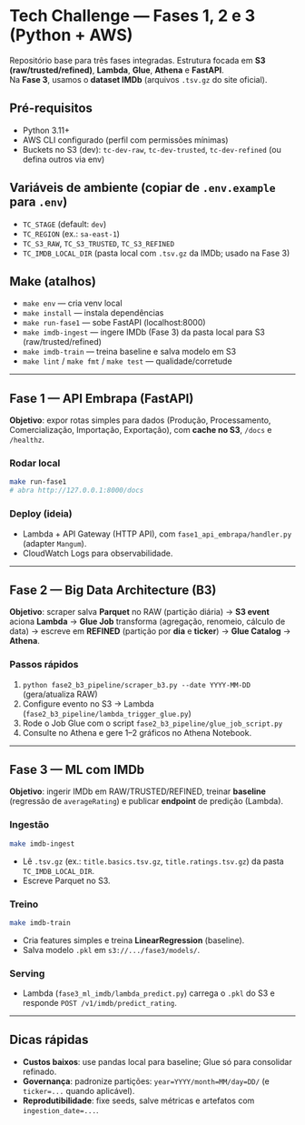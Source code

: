 # Tech Challenge — Fases 1, 2 e 3 (Python + AWS)

Repositório base para três fases integradas. Estrutura focada em **S3 (raw/trusted/refined)**, **Lambda**, **Glue**, **Athena** e **FastAPI**.  
Na **Fase 3**, usamos o **dataset IMDb** (arquivos `.tsv.gz` do site oficial).

## Pré-requisitos
- Python 3.11+
- AWS CLI configurado (perfil com permissões mínimas)
- Buckets no S3 (dev): `tc-dev-raw`, `tc-dev-trusted`, `tc-dev-refined` (ou defina outros via env)

## Variáveis de ambiente (copiar de `.env.example` para `.env`)
- `TC_STAGE` (default: `dev`)
- `TC_REGION` (ex.: `sa-east-1`)
- `TC_S3_RAW`, `TC_S3_TRUSTED`, `TC_S3_REFINED`
- `TC_IMDB_LOCAL_DIR` (pasta local com `.tsv.gz` da IMDb; usado na Fase 3)

## Make (atalhos)
- `make env` — cria venv local
- `make install` — instala dependências
- `make run-fase1` — sobe FastAPI (localhost:8000)
- `make imdb-ingest` — ingere IMDb (Fase 3) da pasta local para S3 (raw/trusted/refined)
- `make imdb-train` — treina baseline e salva modelo em S3
- `make lint` / `make fmt` / `make test` — qualidade/corretude

---

## Fase 1 — API Embrapa (FastAPI)
**Objetivo**: expor rotas simples para dados (Produção, Processamento, Comercialização, Importação, Exportação), com **cache no S3**, `/docs` e `/healthz`.

### Rodar local
```bash
make run-fase1
# abra http://127.0.0.1:8000/docs
```

### Deploy (ideia)
- Lambda + API Gateway (HTTP API), com `fase1_api_embrapa/handler.py` (adapter `Mangum`).
- CloudWatch Logs para observabilidade.

---

## Fase 2 — Big Data Architecture (B3)
**Objetivo**: scraper salva **Parquet** no RAW (partição diária) → **S3 event** aciona **Lambda** → **Glue Job** transforma (agregação, renomeio, cálculo de data) → escreve em **REFINED** (partição por **dia** e **ticker**) → **Glue Catalog** → **Athena**.

### Passos rápidos
1) `python fase2_b3_pipeline/scraper_b3.py --date YYYY-MM-DD` (gera/atualiza RAW)  
2) Configure evento no S3 → Lambda (`fase2_b3_pipeline/lambda_trigger_glue.py`)  
3) Rode o Job Glue com o script `fase2_b3_pipeline/glue_job_script.py`  
4) Consulte no Athena e gere 1–2 gráficos no Athena Notebook.

---

## Fase 3 — ML com IMDb
**Objetivo**: ingerir IMDb em RAW/TRUSTED/REFINED, treinar **baseline** (regressão de `averageRating`) e publicar **endpoint** de predição (Lambda).

### Ingestão
```bash
make imdb-ingest
```
- Lê `.tsv.gz` (ex.: `title.basics.tsv.gz`, `title.ratings.tsv.gz`) da pasta `TC_IMDB_LOCAL_DIR`.
- Escreve Parquet no S3.

### Treino
```bash
make imdb-train
```
- Cria features simples e treina **LinearRegression** (baseline).  
- Salva modelo `.pkl` em `s3://.../fase3/models/`.

### Serving
- Lambda (`fase3_ml_imdb/lambda_predict.py`) carrega o `.pkl` do S3 e responde `POST /v1/imdb/predict_rating`.

---

## Dicas rápidas
- **Custos baixos**: use pandas local para baseline; Glue só para consolidar refinado.
- **Governança**: padronize partições: `year=YYYY/month=MM/day=DD/` (e `ticker=...` quando aplicável).
- **Reprodutibilidade**: fixe seeds, salve métricas e artefatos com `ingestion_date=...`.
